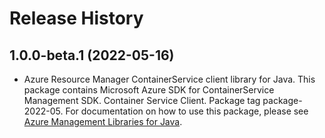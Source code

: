 # Release History

## 1.0.0-beta.1 (2022-05-16)

- Azure Resource Manager ContainerService client library for Java. This package contains Microsoft Azure SDK for ContainerService Management SDK. Container Service Client. Package tag package-2022-05. For documentation on how to use this package, please see [Azure Management Libraries for Java](https://aka.ms/azsdk/java/mgmt).
